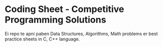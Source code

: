# Coding Sheet - Competitive Programming Solutions  
Ei repo te apni paben Data Structures, Algorithms, Math problems er best practice sheets in C, C++ language.  
